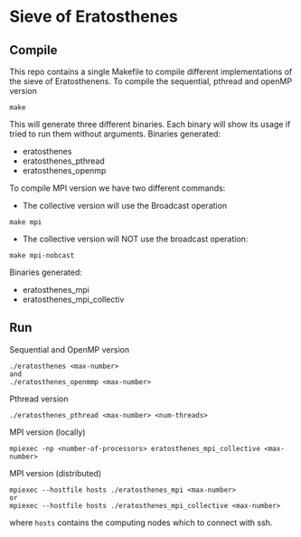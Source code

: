 # Sieve of Eratosthenes

## Compile
This repo contains a single Makefile to compile different implementations of the sieve of Eratosthenens.
To compile the sequential, pthread and openMP version
```
make
```
This will generate three different binaries. Each binary will show its usage if tried to run them without arguments.
Binaries generated:
- eratosthenes
- eratosthenes_pthread
- eratosthenes_openmp

To compile MPI version we have two different commands:
- The collective version will use the Broadcast operation
```
make mpi
```
- The collective version will NOT use the broadcast operation:
```
make mpi-nobcast
```
Binaries generated:
- eratosthenes_mpi
- eratosthenes_mpi_collectiv
## Run
Sequential and OpenMP version
```
./eratosthenes <max-number>
and
./eratosthenes_openmmp <max-number>
```
Pthread version
```
./eratosthenes_pthread <max-number> <num-threads>
```
MPI version (locally)
```
mpiexec -np <number-of-processors> eratosthenes_mpi_collective <max-number>
```
MPI version (distributed)
```
mpiexec --hostfile hosts ./eratosthenes_mpi <max-number>
or
mpiexec --hostfile hosts ./eratosthenes_mpi_collective <max-number>
```
where `hosts` contains the computing nodes which to connect with ssh.